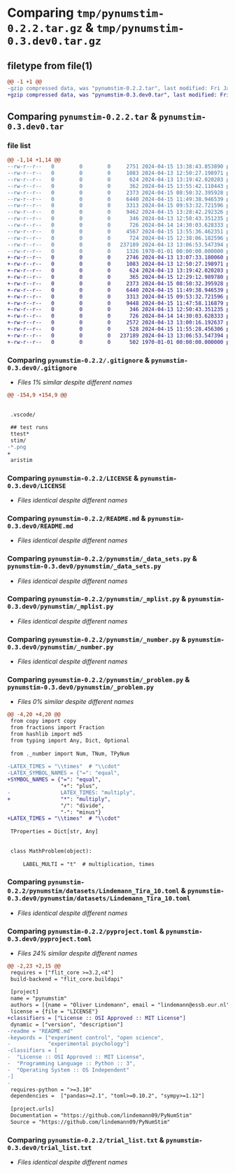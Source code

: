 # Comparing `tmp/pynumstim-0.2.2.tar.gz` & `tmp/pynumstim-0.3.dev0.tar.gz`

## filetype from file(1)

```diff
@@ -1 +1 @@
-gzip compressed data, was "pynumstim-0.2.2.tar", last modified: Fri Jan  1 00:00:00 2016, max compression
+gzip compressed data, was "pynumstim-0.3.dev0.tar", last modified: Fri Jan  1 00:00:00 2016, max compression
```

## Comparing `pynumstim-0.2.2.tar` & `pynumstim-0.3.dev0.tar`

### file list

```diff
@@ -1,14 +1,14 @@
--rw-r--r--   0        0        0     2751 2024-04-15 13:38:43.853890 pynumstim-0.2.2/.gitignore
--rw-r--r--   0        0        0     1083 2024-04-13 12:50:27.198971 pynumstim-0.2.2/LICENSE
--rw-r--r--   0        0        0      624 2024-04-13 13:19:42.020203 pynumstim-0.2.2/README.md
--rw-r--r--   0        0        0      362 2024-04-15 13:55:42.110443 pynumstim-0.2.2/pynumstim/__init__.py
--rw-r--r--   0        0        0     2373 2024-04-15 08:50:32.395928 pynumstim-0.2.2/pynumstim/_data_sets.py
--rw-r--r--   0        0        0     6440 2024-04-15 11:49:38.946539 pynumstim-0.2.2/pynumstim/_mplist.py
--rw-r--r--   0        0        0     3313 2024-04-15 09:53:32.721596 pynumstim-0.2.2/pynumstim/_number.py
--rw-r--r--   0        0        0     9462 2024-04-15 13:28:42.292326 pynumstim-0.2.2/pynumstim/_problem.py
--rw-r--r--   0        0        0      346 2024-04-13 12:50:43.351235 pynumstim-0.2.2/pynumstim/datasets/Ahren_Jackson_79.toml
--rw-r--r--   0        0        0      726 2024-04-14 14:30:03.628333 pynumstim-0.2.2/pynumstim/datasets/Lindemann_Tira_10.toml
--rw-r--r--   0        0        0     4567 2024-04-15 13:55:36.462351 pynumstim-0.2.2/pynumstim/image.py
--rw-r--r--   0        0        0      724 2024-04-15 12:38:06.182596 pynumstim-0.2.2/pyproject.toml
--rw-r--r--   0        0        0   237189 2024-04-13 13:06:53.547394 pynumstim-0.2.2/trial_list.txt
--rw-r--r--   0        0        0     1326 1970-01-01 00:00:00.000000 pynumstim-0.2.2/PKG-INFO
+-rw-r--r--   0        0        0     2746 2024-04-13 13:07:33.180060 pynumstim-0.3.dev0/.gitignore
+-rw-r--r--   0        0        0     1083 2024-04-13 12:50:27.198971 pynumstim-0.3.dev0/LICENSE
+-rw-r--r--   0        0        0      624 2024-04-13 13:19:42.020203 pynumstim-0.3.dev0/README.md
+-rw-r--r--   0        0        0      365 2024-04-15 12:29:12.989780 pynumstim-0.3.dev0/pynumstim/__init__.py
+-rw-r--r--   0        0        0     2373 2024-04-15 08:50:32.395928 pynumstim-0.3.dev0/pynumstim/_data_sets.py
+-rw-r--r--   0        0        0     6440 2024-04-15 11:49:38.946539 pynumstim-0.3.dev0/pynumstim/_mplist.py
+-rw-r--r--   0        0        0     3313 2024-04-15 09:53:32.721596 pynumstim-0.3.dev0/pynumstim/_number.py
+-rw-r--r--   0        0        0     9448 2024-04-15 11:47:58.116879 pynumstim-0.3.dev0/pynumstim/_problem.py
+-rw-r--r--   0        0        0      346 2024-04-13 12:50:43.351235 pynumstim-0.3.dev0/pynumstim/datasets/Ahren_Jackson_79.toml
+-rw-r--r--   0        0        0      726 2024-04-14 14:30:03.628333 pynumstim-0.3.dev0/pynumstim/datasets/Lindemann_Tira_10.toml
+-rw-r--r--   0        0        0     2572 2024-04-13 13:00:16.192637 pynumstim-0.3.dev0/pynumstim/image.py
+-rw-r--r--   0        0        0      528 2024-04-15 11:55:28.456306 pynumstim-0.3.dev0/pyproject.toml
+-rw-r--r--   0        0        0   237189 2024-04-13 13:06:53.547394 pynumstim-0.3.dev0/trial_list.txt
+-rw-r--r--   0        0        0      502 1970-01-01 00:00:00.000000 pynumstim-0.3.dev0/PKG-INFO
```

### Comparing `pynumstim-0.2.2/.gitignore` & `pynumstim-0.3.dev0/.gitignore`

 * *Files 1% similar despite different names*

```diff
@@ -154,9 +154,9 @@
 
 
 .vscode/
 
 ## test runs
 ttest*
 stim/
-*.png
+
 aristim
```

### Comparing `pynumstim-0.2.2/LICENSE` & `pynumstim-0.3.dev0/LICENSE`

 * *Files identical despite different names*

### Comparing `pynumstim-0.2.2/README.md` & `pynumstim-0.3.dev0/README.md`

 * *Files identical despite different names*

### Comparing `pynumstim-0.2.2/pynumstim/_data_sets.py` & `pynumstim-0.3.dev0/pynumstim/_data_sets.py`

 * *Files identical despite different names*

### Comparing `pynumstim-0.2.2/pynumstim/_mplist.py` & `pynumstim-0.3.dev0/pynumstim/_mplist.py`

 * *Files identical despite different names*

### Comparing `pynumstim-0.2.2/pynumstim/_number.py` & `pynumstim-0.3.dev0/pynumstim/_number.py`

 * *Files identical despite different names*

### Comparing `pynumstim-0.2.2/pynumstim/_problem.py` & `pynumstim-0.3.dev0/pynumstim/_problem.py`

 * *Files 0% similar despite different names*

```diff
@@ -4,20 +4,20 @@
 from copy import copy
 from fractions import Fraction
 from hashlib import md5
 from typing import Any, Dict, Optional
 
 from ._number import Num, TNum, TPyNum
 
-LATEX_TIMES = "\\times"  # "\\cdot"
-LATEX_SYMBOL_NAMES = {"=": "equal",
+SYMBOL_NAMES = {"=": "equal",
                 "+": "plus",
-                LATEX_TIMES: "multiply",
+                "*": "multiply",
                 "/": "divide",
                 "-": "minus"}
+LATEX_TIMES = "\\times"  # "\\cdot"
 
 TProperties = Dict[str, Any]
 
 
 class MathProblem(object):
 
     LABEL_MULTI = "t"  # multiplication, times
```

### Comparing `pynumstim-0.2.2/pynumstim/datasets/Lindemann_Tira_10.toml` & `pynumstim-0.3.dev0/pynumstim/datasets/Lindemann_Tira_10.toml`

 * *Files identical despite different names*

### Comparing `pynumstim-0.2.2/pyproject.toml` & `pynumstim-0.3.dev0/pyproject.toml`

 * *Files 24% similar despite different names*

```diff
@@ -2,23 +2,15 @@
 requires = ["flit_core >=3.2,<4"]
 build-backend = "flit_core.buildapi"
 
 [project]
 name = "pynumstim"
 authors = [{name = "Oliver Lindemann", email = "lindemann@essb.eur.nl"}]
 license = {file = "LICENSE"}
+classifiers = ["License :: OSI Approved :: MIT License"]
 dynamic = ["version", "description"]
-readme = "README.md"
-keywords = ["experiment control", "open science",
-            "experimental psychology"]
-classifiers = [
-  "License :: OSI Approved :: MIT License",
-  "Programming Language :: Python :: 3",
-  "Operating System :: OS Independent"
-]
-
 requires-python = ">=3.10"
 dependencies =  ["pandas>=2.1", "toml>=0.10.2", "sympy>=1.12"]
 
 [project.urls]
 Documentation = "https://github.com/lindemann09/PyNumStim"
 Source = "https://github.com/lindemann09/PyNumStim"
```

### Comparing `pynumstim-0.2.2/trial_list.txt` & `pynumstim-0.3.dev0/trial_list.txt`

 * *Files identical despite different names*

